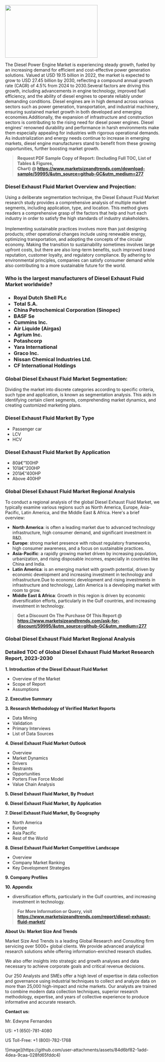 <p><img class="alignnone size-medium wp-image-20088" src="https://ffe5etoiles.com/wp-content/uploads/2024/12/MST1-300x171.png" alt="" width="300" height="171" /></p>The Diesel Power Engine Market is experiencing steady growth, fueled by an increasing demand for efficient and cost-effective power generation solutions. Valued at USD 19.15 billion in 2022, the market is expected to grow to USD 27.45 billion by 2030, reflecting a compound annual growth rate (CAGR) of 4.5% from 2024 to 2030.Several factors are driving this growth, including advancements in engine technology, improved fuel efficiency, and the ability of diesel engines to operate reliably under demanding conditions. Diesel engines are in high demand across various sectors such as power generation, transportation, and industrial machinery, ensuring sustained market growth in both developed and emerging economies.Additionally, the expansion of infrastructure and construction sectors is contributing to the rising need for diesel power engines. Diesel engines' renowned durability and performance in harsh environments make them especially appealing for industries with rigorous operational demands. As industrialization and energy needs continue to increase in emerging markets, diesel engine manufacturers stand to benefit from these growing opportunities, further boosting market growth.</p><blockquote id="" class=""><strong>Request PDF Sample Copy of Report: (Including Full TOC, List of Tables &amp; Figures, Chart)&nbsp;@&nbsp;<strong><a href="https://www.marketsizeandtrends.com/download-sample/59995/&utm_source=github-GC&utm_medium=277" target="_blank">https://www.marketsizeandtrends.com/download-sample/59995/&utm_source=github-GC&utm_medium=277</a></strong></strong></blockquote><h3 id="" class="">Diesel Exhaust Fluid Market&nbsp;Overview and Projection:</h3><p id="" class="">Using a deliberate segmentation technique, the Diesel Exhaust Fluid Market research study provides a comprehensive analysis of multiple market segments, including application, type, and location. This method gives readers a comprehensive grasp of the factors that help and hurt each industry in order to satisfy the high standards of industry stakeholders. <br /> <br />Implementing sustainable practices involves more than just designing products; other operational changes include using renewable energy, optimizing transportation, and adopting the concepts of the circular economy. Making the transition to sustainability sometimes involves large upfront costs, but there are also long-term benefits, such improved brand reputation, customer loyalty, and regulatory compliance. By adhering to environmental principles, companies can satisfy consumer demand while also contributing to a more sustainable future for the world.</p><h3 id="" class="">Who is the largest manufacturers of&nbsp;Diesel Exhaust Fluid Market worldwide?</h3><h3 class=""><p><ul><li>Royal Dutch Shell PLc </li><li> Total S.A. </li><li> China Petrochemical Corporation (Sinopec) </li><li> BASF Se </li><li> Cummins Inc. </li><li> Air Liquide (Airgas) </li><li> Agrium Inc. </li><li> Potashcorp </li><li> Yara International </li><li> Graco Inc. </li><li> Nissan Chemical Industries Ltd. </li><li> CF International Holdings</li></ul></p></h3><h3 id="" class="">Global&nbsp;Diesel Exhaust Fluid Market Segmentation:</h3><p id="" class="">Dividing the market into discrete categories according to specific criteria, such type and application, is known as segmentation analysis. This aids in identifying certain client segments, comprehending market dynamics, and creating customized marketing plans.</p><h3 id="" class="">Diesel Exhaust Fluid Market&nbsp;By Type</h3><p><p><ul><li>Passenger car </li><li> LCV </li><li> HCV</p></li></ul></p></p><h3 id="" class="">Diesel Exhaust Fluid Market&nbsp;By Application</h3><p class=""><p><ul><li>80â€“100HP </li><li> 101â€“200HP </li><li> 201â€“400HP </li><li> Above 400HP</li></ul></p></p><h3 id="" class="">Global Diesel Exhaust Fluid Market Regional Analysis</h3><p id="" class="">To conduct a regional analysis of the global Diesel Exhaust Fluid Market, we typically examine various regions such as North America, Europe, Asia-Pacific, Latin America, and the Middle East &amp; Africa. Here's a brief overview:</p><ul><li><strong>North America</strong>: is often a leading market due to advanced technology infrastructure, high consumer demand, and significant investment in R&amp;D.</li><li><strong>Europe</strong>: strong market presence with robust regulatory frameworks, high consumer awareness, and a focus on sustainable practices.</li><li><strong>Asia-Pacific</strong>: a rapidly growing market driven by increasing population, urbanization, and rising disposable incomes, especially in countries like China and India.</li><li><strong>Latin America</strong>: is an emerging market with growth potential, driven by economic development and increasing investment in technology and infrastructure.Due to economic development and rising investments in infrastructure and technology, Latin America is a developing market with room to grow.</li><li><strong>Middle East &amp; Africa</strong>: Growth in this region is driven by economic diversification efforts, particularly in the Gulf countries, and increasing investment in technology.</li></ul><blockquote id="" class=""><strong>Get a Discount On The Purchase Of This Report @ <strong><a href="https://www.marketsizeandtrends.com/ask-for-discount/59995/&utm_source=github-GC&utm_medium=277" target="_blank">https://www.marketsizeandtrends.com/ask-for-discount/59995/&utm_source=github-GC&utm_medium=277</a></strong></strong></blockquote><h3 id="" class="">Global Diesel Exhaust Fluid Market Regional Analysis</h3><h3 id="" class="">Detailed TOC of Global Diesel Exhaust Fluid Market Research Report, 2023-2030</h3><p id="" class=""><strong>1. Introduction of the Diesel Exhaust Fluid Market</strong></p><ul><li>Overview of the Market</li><li>Scope of Report</li><li>Assumptions</li></ul><p id="" class=""><strong>2. Executive Summary</strong></p><p id="" class=""><strong>3. Research Methodology of Verified Market Reports</strong></p><ul><li>Data Mining</li><li>Validation</li><li>Primary Interviews</li><li>List of Data Sources</li></ul><p id="" class=""><strong>4. Diesel Exhaust Fluid Market Outlook</strong></p><ul><li>Overview</li><li>Market Dynamics</li><li>Drivers</li><li>Restraints</li><li>Opportunities</li><li>Porters Five Force Model</li><li>Value Chain Analysis</li></ul><p id="" class=""><strong>5. Diesel Exhaust Fluid Market, By Product</strong></p><p id="" class=""><strong>6. Diesel Exhaust Fluid Market, By Application</strong></p><p id="" class=""><strong>7. Diesel Exhaust Fluid Market, By Geography</strong></p><ul><li>North America</li><li>Europe</li><li>Asia Pacific</li><li>Rest of the World</li></ul><p id="" class=""><strong>8. Diesel Exhaust Fluid Market Competitive Landscape</strong></p><ul><li>Overview</li><li>Company Market Ranking</li><li>Key Development Strategies</li></ul><p id="" class=""><strong>9. Company Profiles</strong></p><p id="" class=""><strong>10. Appendix</strong></p><ul><li>diversification efforts, particularly in the Gulf countries, and increasing investment in technology.</li></ul><blockquote id="" class=""><strong>For More Information or Query, visit <strong><strong><a href="https://www.marketsizeandtrends.com/report/diesel-exhaust-fluid-market/" target="_blank">https://www.marketsizeandtrends.com/report/diesel-exhaust-fluid-market/</a></strong></strong></strong></blockquote><p id="" class=""><strong>About Us: Market Size And Trends</strong></p><p id="" class="">Market Size And Trends is a leading Global Research and Consulting firm servicing over 5000+ global clients. We provide advanced analytical research solutions while offering information-enriched research studies.</p><p id="" class="">We also offer insights into strategic and growth analyses and data necessary to achieve corporate goals and critical revenue decisions.</p><p id="" class="">Our 250 Analysts and SMEs offer a high level of expertise in data collection and governance using industrial techniques to collect and analyze data on more than 25,000 high-impact and niche markets. Our analysts are trained to combine modern data collection techniques, superior research methodology, expertise, and years of collective experience to produce informative and accurate research.</p><p id="" class=""><strong>Contact us:</strong></p><p id="" class="">Mr. Edwyne Fernandes</p><p id="" class="">US: +1 (650)-781-4080</p><p id="" class="">US Toll-Free: +1 (800)-782-1768</p>
![image](https://github.com/user-attachments/assets/84d6bf82-1add-4dea-9caa-028fd65fddc4)
